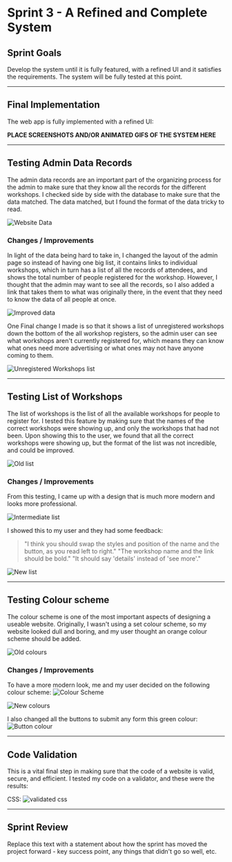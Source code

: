 # Sprint 3 - A Refined and Complete System


## Sprint Goals

Develop the system until it is fully featured, with a refined UI and it satisfies the requirements. The system will be fully tested at this point.


---


## Final Implementation

The web app is fully implemented with a refined UI:

**PLACE SCREENSHOTS AND/OR ANIMATED GIFS OF THE SYSTEM HERE**


---

## Testing Admin Data Records

The admin data records are an important part of the organizing process for the admin to make sure that they know all the records for the different workshops. 
I checked side by side with the database to make sure that the data matched. The data matched, but I found the format of the data tricky to read.

![Website Data](screenshots/website-data.png)

### Changes / Improvements

In light of the data being hard to take in, I changed the layout of the admin page so instead of having one big list, it contains links to individual workshops, which in turn has a list of all the records of attendees, and shows the total number of people registered for the workshop. However, I thought that the admin may want to see all the records, so I also added a link that takes them to what was originally there, in the event that they need to know the data of all people at once.

![Improved data](gifs/records-new.gif)

One Final change I made is so that it shows a list of unregistered workshops down the bottom of the all workshop registers, so the admin user can see what workshops aren't currently registered for, which means they can know what ones need more advertising or what ones may not have anyone coming to them.

![Unregistered Workshops list](screenshots/unregistered.png)

---

## Testing List of Workshops

The list of workshops is the list of all the available workshops for people to register for. I tested this feature by making sure that the names of the correct workshops were showing up, and only the workshops that had not been. Upon showing this to the user, we found that all the correct workshops were showing up, but the format of the list was not incredible, and could be improved.


![Old list](screenshots/list-old.png)

### Changes / Improvements

From this testing, I came up with a design that is much more modern and looks more professional.

![Intermediate list](screenshots/list-intermediate.png)

I showed this to my user and they had some feedback:
>"I think you should swap the styles and position of the name and the button, as you read left to right."
>"The workshop name and the link should be bold."
>"It should say 'details' instead of 'see more'."

![New list](screenshots/list-new.png)

---

## Testing Colour scheme

The colour scheme is one of the most important aspects of designing a useable website. Originally, I wasn't using a set colour scheme, so my website looked dull and boring, and my user thought an orange colour scheme should be added.


![Old colours](screenshots/colours-old.png)

### Changes / Improvements

To have a more modern look, me and my user decided on the following colour scheme:
![Colour Scheme](screenshots/lightcolours.png)

![New colours](screenshots/colours-new.png)

I also changed all the buttons to submit any form this green colour:
![Button colour](screenshots/button.png)

---


## Code Validation

This is a vital final step in making sure that the code of a website is valid, secure, and efficient. I tested my code on a validator, and these were the results:

CSS: ![validated css](screenshots/css-validated.png)



---

## Sprint Review

Replace this text with a statement about how the sprint has moved the project forward - key success point, any things that didn't go so well, etc.

